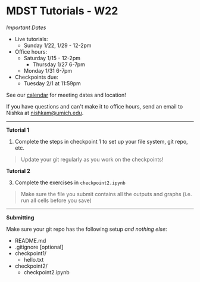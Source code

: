
# MDST Tutorials - W22

_Important Dates_

- Live tutorials:
	- Sunday 1/22, 1/29 - 12-2pm
- Office hours:
	- Saturday 1/15 - 12-2pm
        - Thursday 1/27 6-7pm
	- Monday 1/31 6-7pm
- Checkpoints due:
	- Tuesday 2/1 at 11:59pm

See our [calendar](https://www.mdst.club/agenda) for meeting dates and location!

If you have questions and can't make it to office hours, send an email to Nishka at <nishkam@umich.edu>. 

---
**Tutorial 1**

1. Complete the steps in checkpoint 1 to set up your file system, git repo, etc.
> Update your git regularly as you work on the checkpoints!

**Tutorial 2**

3. Complete the exercises in `checkpoint2.ipynb`
> Make sure the file you submit contains all the outputs and graphs (i.e. run all cells before you save)
---

**Submitting**

Make sure your git repo has the following setup _and nothing else_:

- README.md
- .gitignore [optional]
- checkpoint1/
	- hello.txt
- checkpoint2/
	- checkpoint2.ipynb

